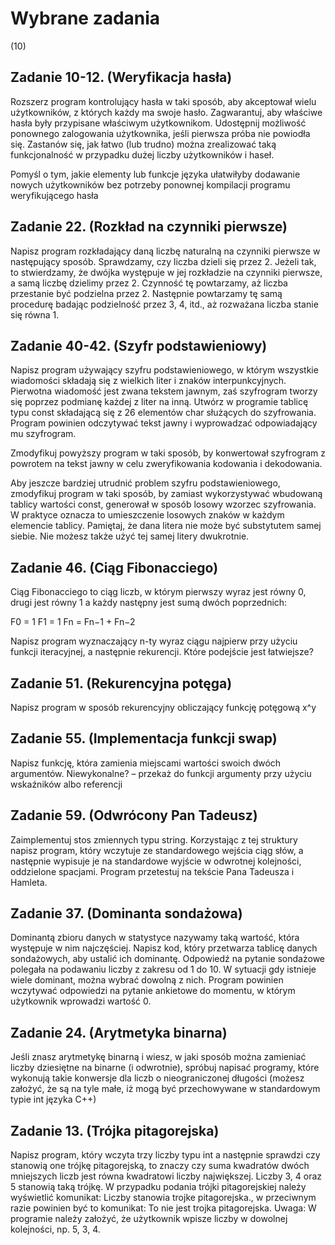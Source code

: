 # Wybrane zadania
(10)

## Zadanie 10-12. (Weryfikacja hasła)
Rozszerz program kontrolujący hasła w taki sposób, aby akceptował wielu użytkowników, z których każdy ma swoje hasło. Zagwarantuj, aby właściwe hasła
były przypisane właściwym użytkownikom. Udostępnij możliwość ponownego
zalogowania użytkownika, jeśli pierwsza próba nie powiodła się. Zastanów się,
jak łatwo (lub trudno) można zrealizować taką funkcjonalność w przypadku
dużej liczby użytkowników i haseł.

Pomyśl o tym, jakie elementy lub funkcje języka ułatwiłyby dodawanie nowych
użytkowników bez potrzeby ponownej kompilacji programu weryfikującego hasła

## Zadanie 22. (Rozkład na czynniki pierwsze)
Napisz program rozkładający daną liczbę naturalną na czynniki pierwsze w następujący sposób. Sprawdzamy, czy liczba dzieli się przez 2. Jeżeli tak, to stwierdzamy, że dwójka występuje w jej rozkładzie na czynniki pierwsze, a samą liczbę
dzielimy przez 2. Czynność tę powtarzamy, aż liczba przestanie być podzielna
przez 2. Następnie powtarzamy tę samą procedurę badając podzielność przez 3,
4, itd., aż rozważana liczba stanie się równa 1.

## Zadanie 40-42. (Szyfr podstawieniowy)
Napisz program używający szyfru podstawieniowego, w którym wszystkie wiadomości składają się z wielkich liter i znaków interpunkcyjnych. Pierwotna wiadomość jest zwana tekstem jawnym, zaś szyfrogram tworzy się poprzez podmianę każdej z liter na inną. Utwórz w programie tablicę typu const składającą się
z 26 elementów char służących do szyfrowania. Program powinien odczytywać
tekst jawny i wyprowadzać odpowiadający mu szyfrogram.

Zmodyfikuj powyższy program w taki sposób, by konwertował szyfrogram z
powrotem na tekst jawny w celu zweryfikowania kodowania i dekodowania.

Aby jeszcze bardziej utrudnić problem szyfru podstawieniowego, zmodyfikuj
program w taki sposób, by zamiast wykorzystywać wbudowaną tablicy wartości
const, generował w sposób losowy wzorzec szyfrowania. W praktyce oznacza to
umieszczenie losowych znaków w każdym elemencie tablicy. Pamiętaj, że dana
litera nie może być substytutem samej siebie. Nie możesz także użyć tej samej
litery dwukrotnie.

## Zadanie 46. (Ciąg Fibonacciego)
Ciąg Fibonacciego to ciąg liczb, w którym pierwszy wyraz jest równy 0, drugi
jest równy 1 a każdy następny jest sumą dwóch poprzednich:

F0 = 1 F1 = 1 Fn = Fn−1 + Fn−2

Napisz program wyznaczający n-ty wyraz ciągu najpierw przy użyciu funkcji
iteracyjnej, a następnie rekurencji. Które podejście jest łatwiejsze?

## Zadanie 51. (Rekurencyjna potęga)
Napisz program w sposób rekurencyjny obliczający funkcję potęgową x^y

## Zadanie 55. (Implementacja funkcji swap)
Napisz funkcję, która zamienia miejscami wartości swoich dwóch argumentów.
Niewykonalne? – przekaż do funkcji argumenty przy użyciu wskaźników albo
referencji

## Zadanie 59. (Odwrócony Pan Tadeusz)
Zaimplementuj stos zmiennych typu string. Korzystając z tej struktury napisz
program, który wczytuje ze standardowego wejścia ciąg słów, a następnie wypisuje je na standardowe wyjście w odwrotnej kolejności, oddzielone spacjami.
Program przetestuj na tekście Pana Tadeusza i Hamleta.

## Zadanie 37. (Dominanta sondażowa)
Dominantą zbioru danych w statystyce nazywamy taką wartość, która występuje
w nim najczęściej. Napisz kod, który przetwarza tablicę danych sondażowych,
aby ustalić ich dominantę. Odpowiedź na pytanie sondażowe polegała na podawaniu liczby z zakresu od 1 do 10. W sytuacji gdy istnieje wiele dominant,
można wybrać dowolną z nich. Program powinien wczytywać odpowiedzi na
pytanie ankietowe do momentu, w którym użytkownik wprowadzi wartość 0.

## Zadanie 24. (Arytmetyka binarna)
Jeśli znasz arytmetykę binarną i wiesz, w jaki sposób można zamieniać liczby
dziesiętne na binarne (i odwrotnie), spróbuj napisać programy, które wykonują
takie konwersje dla liczb o nieograniczonej długości (możesz założyć, że są na
tyle małe, iż mogą być przechowywane w standardowym typie int języka C++)

## Zadanie 13. (Trójka pitagorejska)
Napisz program, który wczyta trzy liczby typu int a następnie sprawdzi czy stanowią one trójkę pitagorejską, to znaczy czy suma kwadratów dwóch mniejszych liczb jest równa kwadratowi liczby największej. Liczby
3, 4 oraz 5 stanowią taką trójkę. W przypadku podania trójki pitagorejskiej należy wyświetlić komunikat: Liczby stanowia trojke pitagorejska., w przeciwnym razie powinien być to komunikat: To nie jest trojka pitagorejska.
Uwaga: W programie należy założyć, że użytkownik wpisze liczby w dowolnej
kolejności, np. 5, 3, 4.